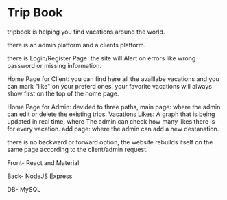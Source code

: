 # Trip Book
tripbook is helping you find vacations around the world.

there is an admin platform and a clients platform.

there is Login/Register Page.
the site will Alert on errors like wrong password or missing information.

Home Page for Client:
you can find here all the availlabe vacations and you can mark "like" on your preferd ones.
your favorite vacations will always show first on the top of the home page.

Home Page for Admin:
devided to three paths,
main page: where the admin can edit or delete the existing trips.
Vacations Likes: A graph that is being updated in real time, where The admin can check how many likes there is for every vacation.
add page: where the admin can add a new destanation.

there is no backward or forward option, the website rebuilds itself on the same page according to the client/admin request.

Front- React and Material

Back- NodeJS Express

DB- MySQL
